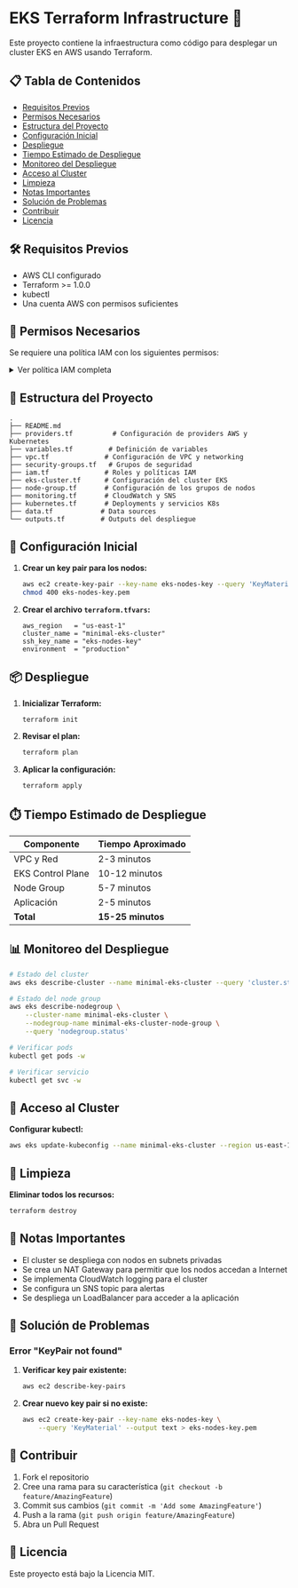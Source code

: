 # EKS Terraform Infrastructure 🚀

Este proyecto contiene la infraestructura como código para desplegar un cluster EKS en AWS usando Terraform.

## 📋 Tabla de Contenidos

- [Requisitos Previos](#requisitos-previos)
- [Permisos Necesarios](#permisos-necesarios)
- [Estructura del Proyecto](#estructura-del-proyecto)
- [Configuración Inicial](#configuración-inicial)
- [Despliegue](#despliegue)
- [Tiempo Estimado de Despliegue](#tiempo-estimado-de-despliegue)
- [Monitoreo del Despliegue](#monitoreo-del-despliegue)
- [Acceso al Cluster](#acceso-al-cluster)
- [Limpieza](#limpieza)
- [Notas Importantes](#notas-importantes)
- [Solución de Problemas](#solución-de-problemas)
- [Contribuir](#contribuir)
- [Licencia](#licencia)

## 🛠️ Requisitos Previos

* AWS CLI configurado
* Terraform >= 1.0.0
* kubectl
* Una cuenta AWS con permisos suficientes

## 🔑 Permisos Necesarios

Se requiere una política IAM con los siguientes permisos:

<details>
<summary>Ver política IAM completa</summary>

```json
{
    "Version": "2012-10-17",
    "Statement": [
        {
            "Effect": "Allow",
            "Action": [
                "eks:*",
                "ec2:AllocateAddress",
                "ec2:AssociateRouteTable",
                "ec2:AttachInternetGateway",
                "ec2:AuthorizeSecurityGroupIngress",
                "ec2:CreateInternetGateway",
                "ec2:CreateKeyPair",
                "ec2:CreateNatGateway",
                "ec2:CreateRoute",
                "ec2:CreateRouteTable",
                "ec2:CreateSecurityGroup",
                "ec2:CreateSubnet",
                "ec2:CreateTags",
                "ec2:CreateVpc",
                "ec2:DeleteInternetGateway",
                "ec2:DeleteKeyPair",
                "ec2:DeleteNatGateway",
                "ec2:DeleteRoute",
                "ec2:DeleteRouteTable",
                "ec2:DeleteSecurityGroup",
                "ec2:DeleteSubnet",
                "ec2:DeleteTags",
                "ec2:DeleteVpc",
                "ec2:DescribeAddresses",
                "ec2:DescribeAvailabilityZones",
                "ec2:DescribeInstances",
                "ec2:DescribeInternetGateways",
                "ec2:DescribeKeyPairs",
                "ec2:DescribeNatGateways",
                "ec2:DescribeNetworkInterfaces",
                "ec2:DescribeRouteTables",
                "ec2:DescribeSecurityGroups",
                "ec2:DescribeSubnets",
                "ec2:DescribeVpcs",
                "ec2:DetachInternetGateway",
                "ec2:DisassociateRouteTable",
                "ec2:ImportKeyPair",
                "ec2:ModifyVpcAttribute",
                "ec2:ReleaseAddress",
                "ec2:RevokeSecurityGroupEgress",
                "ec2:RevokeSecurityGroupIngress",
                "ec2:UpdateSecurityGroupRuleDescriptionsIngress",
                "ec2:UpdateSecurityGroupRuleDescriptionsEgress",
                "iam:AddRoleToInstanceProfile",
                "iam:AttachRolePolicy",
                "iam:CreateInstanceProfile",
                "iam:CreatePolicy",
                "iam:CreateRole",
                "iam:DeleteInstanceProfile",
                "iam:DeletePolicy",
                "iam:DeleteRole",
                "iam:DeleteRolePolicy",
                "iam:DetachRolePolicy",
                "iam:GetInstanceProfile",
                "iam:GetPolicy",
                "iam:GetPolicyVersion",
                "iam:GetRole",
                "iam:ListAttachedRolePolicies",
                "iam:ListInstanceProfilesForRole",
                "iam:ListRolePolicies",
                "iam:PassRole",
                "iam:PutRolePolicy",
                "iam:RemoveRoleFromInstanceProfile",
                "iam:TagRole",
                "iam:UntagRole",
                "iam:UpdateAssumeRolePolicy",
                "logs:CreateLogGroup",
                "logs:CreateLogStream",
                "logs:DeleteLogGroup",
                "logs:DeleteLogStream",
                "logs:DescribeLogGroups",
                "logs:DescribeLogStreams",
                "logs:PutLogEvents",
                "sns:CreateTopic",
                "sns:DeleteTopic",
                "sns:GetTopicAttributes",
                "sns:ListSubscriptionsByTopic",
                "sns:ListTopics",
                "sns:Subscribe",
                "sns:Unsubscribe",
                "cloudwatch:PutMetricAlarm",
                "cloudwatch:DeleteAlarms",
                "cloudwatch:DescribeAlarms",
                "autoscaling:CreateAutoScalingGroup",
                "autoscaling:DeleteAutoScalingGroup",
                "autoscaling:DescribeAutoScalingGroups",
                "autoscaling:UpdateAutoScalingGroup",
                "elasticloadbalancing:*"
            ],
            "Resource": "*"
        },
        {
            "Effect": "Allow",
            "Action": [
                "kms:CreateGrant",
                "kms:CreateKey",
                "kms:DeleteKey",
                "kms:DescribeKey",
                "kms:GetKeyPolicy",
                "kms:ListGrants",
                "kms:ListKeyPolicies",
                "kms:ListKeys",
                "kms:PutKeyPolicy",
                "kms:RevokeGrant",
                "kms:ScheduleKeyDeletion"
            ],
            "Resource": "*"
        },
        {
            "Effect": "Allow",
            "Action": [
                "s3:CreateBucket",
                "s3:DeleteBucket",
                "s3:GetBucketLocation",
                "s3:GetBucketPolicy",
                "s3:ListBucket",
                "s3:PutBucketPolicy",
                "s3:PutEncryptionConfiguration"
            ],
            "Resource": "*"
        }
    ]
}
```
</details>

## 📁 Estructura del Proyecto

```
.
├── README.md
├── providers.tf          # Configuración de providers AWS y Kubernetes
├── variables.tf         # Definición de variables
├── vpc.tf              # Configuración de VPC y networking
├── security-groups.tf   # Grupos de seguridad
├── iam.tf              # Roles y políticas IAM
├── eks-cluster.tf      # Configuración del cluster EKS
├── node-group.tf       # Configuración de los grupos de nodos
├── monitoring.tf       # CloudWatch y SNS
├── kubernetes.tf       # Deployments y servicios K8s
├── data.tf            # Data sources
└── outputs.tf         # Outputs del despliegue
```

## 🚀 Configuración Inicial

1. **Crear un key pair para los nodos:**
   ```bash
   aws ec2 create-key-pair --key-name eks-nodes-key --query 'KeyMaterial' --output text > eks-nodes-key.pem
   chmod 400 eks-nodes-key.pem
   ```

2. **Crear el archivo `terraform.tfvars`:**
   ```hcl
   aws_region   = "us-east-1"
   cluster_name = "minimal-eks-cluster"
   ssh_key_name = "eks-nodes-key"
   environment  = "production"
   ```

## 📦 Despliegue

1. **Inicializar Terraform:**
   ```bash
   terraform init
   ```

2. **Revisar el plan:**
   ```bash
   terraform plan
   ```

3. **Aplicar la configuración:**
   ```bash
   terraform apply
   ```

## ⏱️ Tiempo Estimado de Despliegue

| Componente | Tiempo Aproximado |
|------------|------------------|
| VPC y Red | 2-3 minutos |
| EKS Control Plane | 10-12 minutos |
| Node Group | 5-7 minutos |
| Aplicación | 2-5 minutos |
| **Total** | **15-25 minutos** |

## 📊 Monitoreo del Despliegue

```bash
# Estado del cluster
aws eks describe-cluster --name minimal-eks-cluster --query 'cluster.status'

# Estado del node group
aws eks describe-nodegroup \
    --cluster-name minimal-eks-cluster \
    --nodegroup-name minimal-eks-cluster-node-group \
    --query 'nodegroup.status'

# Verificar pods
kubectl get pods -w

# Verificar servicio
kubectl get svc -w
```

## 🔐 Acceso al Cluster

**Configurar kubectl:**
```bash
aws eks update-kubeconfig --name minimal-eks-cluster --region us-east-1
```

## 🧹 Limpieza

**Eliminar todos los recursos:**
```bash
terraform destroy
```

## 📝 Notas Importantes

* El cluster se despliega con nodos en subnets privadas
* Se crea un NAT Gateway para permitir que los nodos accedan a Internet
* Se implementa CloudWatch logging para el cluster
* Se configura un SNS topic para alertas
* Se despliega un LoadBalancer para acceder a la aplicación

## 🔧 Solución de Problemas

### Error "KeyPair not found"

1. **Verificar key pair existente:**
   ```bash
   aws ec2 describe-key-pairs
   ```

2. **Crear nuevo key pair si no existe:**
   ```bash
   aws ec2 create-key-pair --key-name eks-nodes-key \
       --query 'KeyMaterial' --output text > eks-nodes-key.pem
   ```

## 🤝 Contribuir

1. Fork el repositorio
2. Cree una rama para su característica (`git checkout -b feature/AmazingFeature`)
3. Commit sus cambios (`git commit -m 'Add some AmazingFeature'`)
4. Push a la rama (`git push origin feature/AmazingFeature`)
5. Abra un Pull Request

## 📄 Licencia

Este proyecto está bajo la Licencia MIT.